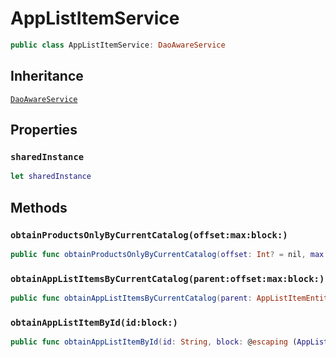 # AppListItemService

``` swift
public class AppListItemService: DaoAwareService
```

## Inheritance

[`DaoAwareService`](configwise-sdk-ios/api-reference/DaoAwareService)

## Properties

### `sharedInstance`

``` swift
let sharedInstance
```

## Methods

### `obtainProductsOnlyByCurrentCatalog(offset:max:block:)`

``` swift
public func obtainProductsOnlyByCurrentCatalog(offset: Int? = nil, max: Int? = nil, block: @escaping ([AppListItemEntity], Error?) -> Void)
```

### `obtainAppListItemsByCurrentCatalog(parent:offset:max:block:)`

``` swift
public func obtainAppListItemsByCurrentCatalog(parent: AppListItemEntity? = nil, offset: Int? = nil, max: Int? = nil, block: @escaping ([AppListItemEntity], Error?) -> Void)
```

### `obtainAppListItemById(id:block:)`

``` swift
public func obtainAppListItemById(id: String, block: @escaping (AppListItemEntity?, Error?) -> Void)
```
